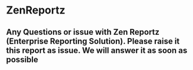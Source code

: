 # ZenReportz


## Any Questions or issue with Zen Reportz (Enterprise Reporting Solution). Please raise it this report as issue. We will answer it as soon as possible
